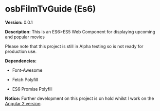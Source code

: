 osbFilmTvGuide (Es6)
============

**Version:** 0.0.1

**Description:** This is an ES6>ES5 Web Component for displaying upcoming and popular movies

Please note that this project is still in Alpha testing so is not ready for
production use.

**Dependencies:**

-   Font-Awesome

-   Fetch Polyfill

-   ES6 Promise Polyfill

**Notice:**
Further development on this project is on hold whilst I work on the [Angular 2 version](https://github.com/sistem3/osbFilmTvGuideNg2).
